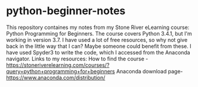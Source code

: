 # python-beginner-notes
This repository containes my notes from my Stone River eLearning course:  Python Programming for Beginners.
The course covers Python 3.4.1, but I'm working in version 3.7.
I have used a lot of free resources, so why not give back in the little way that I can? Maybe someone could benefit from these. 
I have used Spyder3 to write the code, which I accessed from the Anaconda navigator.
Links to my resources:
How to find the course - https://stoneriverelearning.com/courses/?query=python+programming+for+beginners
Anaconda download page- https://www.anaconda.com/distribution/
